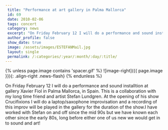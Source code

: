 ```yaml
---
 title: "Performance at art gallery in Palma Mallorca"
 id: 69
 date: 2010-02-06
 tags: concert
 category: news
 excerpt: "On Friday February 12 I will do a performance and sound installtion at gallery Xavier Fiol in Palma Mallorca, in Spain. This is a collaboration with my long time friend and artist Stefan Lundgren. At ..."
 author_profile: false
 show_date: true
 image: /assets/images/ESTEFANMail.jpg
 layout: single
 permalink: /:categories/:year/:month/:day/:title/
---
```

{% unless page.image contains 'spacer.gif' %}
   ![image-right]({{ page.image }}){: .align-right .news-flash}
{% endunless %}

On Friday February 12 I will do a performance and sound installtion at gallery Xavier Fiol in Palma Mallorca, in Spain. This is a collaboration with my long time friend and artist Stefan Lundgren. At the opening of his show <it>Crucifixions</it> I will do a laptop/saxophone improvisation and a recording of this improv will be played in the gallery for the duration of the show.I have worked with Stefan on and off since the mid 90s but we have known each other since the early 80s, long before either one of us new we would get in to sound and art!

